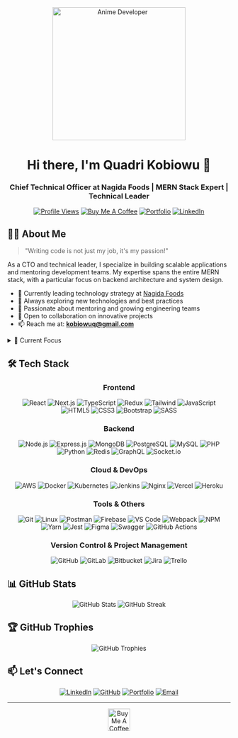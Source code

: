 <div align="center">
  <img src="https://dl.openseauserdata.com/cache/originImage/files/527a9783c28c70962773a73db797ea4d.gif" alt="Anime Developer" width="300px"/>
  
  # Hi there, I'm Quadri Kobiowu 👋
  ### Chief Technical Officer at Nagida Foods | MERN Stack Expert | Technical Leader
  
  [![Profile Views](https://komarev.com/ghpvc/?username=kobiowuquadri&label=Profile%20views&color=64FFDA&style=flat)](https://github.com/kobiowuquadri)
  [![Buy Me A Coffee](https://img.shields.io/badge/Buy%20Me%20A%20Coffee-Support-yellow.svg)](https://www.buymeacoffee.com/quarikobiowu)
  [![Portfolio](https://img.shields.io/badge/Portfolio-Visit%20Now-64FFDA)](https://quadrikobiowu.vercel.app/)
  [![LinkedIn](https://img.shields.io/badge/LinkedIn-Connect-0077B5)](https://linkedin.com/in/quadri-kobiowu-955313233)
</div>

## 👨‍💻 About Me

> "Writing code is not just my job, it's my passion!"

As a CTO and technical leader, I specialize in building scalable applications and mentoring development teams. My expertise spans the entire MERN stack, with a particular focus on backend architecture and system design.

- 🚀 Currently leading technology strategy at [Nagida Foods](https://nagidafoods.com)
- 🌱 Always exploring new technologies and best practices
- 👥 Passionate about mentoring and growing engineering teams
- 🤝 Open to collaboration on innovative projects
- 📫 Reach me at: **kobiowuq@gmail.com**

<details>
<summary>🎯 Current Focus</summary>

- Developing a Real Estate Web Application
- Scaling microservices architecture
- Mentoring aspiring developers
- Contributing to open-source projects
</details>

## 🛠️ Tech Stack

<div align="center">

### Frontend
![React](https://img.shields.io/badge/React-20232A?style=for-the-badge&logo=react&logoColor=61DAFB)
![Next.js](https://img.shields.io/badge/Next.js-000000?style=for-the-badge&logo=next.js&logoColor=white)
![TypeScript](https://img.shields.io/badge/TypeScript-007ACC?style=for-the-badge&logo=typescript&logoColor=white)
![Redux](https://img.shields.io/badge/Redux-593D88?style=for-the-badge&logo=redux&logoColor=white)
![Tailwind](https://img.shields.io/badge/Tailwind_CSS-38B2AC?style=for-the-badge&logo=tailwind-css&logoColor=white)
![JavaScript](https://img.shields.io/badge/JavaScript-F7DF1E?style=for-the-badge&logo=javascript&logoColor=black)
![HTML5](https://img.shields.io/badge/HTML5-E34F26?style=for-the-badge&logo=html5&logoColor=white)
![CSS3](https://img.shields.io/badge/CSS3-1572B6?style=for-the-badge&logo=css3&logoColor=white)
![Bootstrap](https://img.shields.io/badge/Bootstrap-563D7C?style=for-the-badge&logo=bootstrap&logoColor=white)
![SASS](https://img.shields.io/badge/Sass-CC6699?style=for-the-badge&logo=sass&logoColor=white)

### Backend
![Node.js](https://img.shields.io/badge/Node.js-339933?style=for-the-badge&logo=node.js&logoColor=white)
![Express.js](https://img.shields.io/badge/Express.js-000000?style=for-the-badge&logo=express&logoColor=white)
![MongoDB](https://img.shields.io/badge/MongoDB-47A248?style=for-the-badge&logo=mongodb&logoColor=white)
![PostgreSQL](https://img.shields.io/badge/PostgreSQL-316192?style=for-the-badge&logo=postgresql&logoColor=white)
![MySQL](https://img.shields.io/badge/MySQL-4479A1?style=for-the-badge&logo=mysql&logoColor=white)
![PHP](https://img.shields.io/badge/PHP-777BB4?style=for-the-badge&logo=php&logoColor=white)
![Python](https://img.shields.io/badge/Python-3776AB?style=for-the-badge&logo=python&logoColor=white)
![Redis](https://img.shields.io/badge/Redis-DC382D?style=for-the-badge&logo=redis&logoColor=white)
![GraphQL](https://img.shields.io/badge/GraphQL-E10098?style=for-the-badge&logo=graphql&logoColor=white)
![Socket.io](https://img.shields.io/badge/Socket.io-010101?style=for-the-badge&logo=socket.io&logoColor=white)

### Cloud & DevOps
![AWS](https://img.shields.io/badge/AWS-232F3E?style=for-the-badge&logo=amazon-aws&logoColor=white)
![Docker](https://img.shields.io/badge/Docker-2496ED?style=for-the-badge&logo=docker&logoColor=white)
![Kubernetes](https://img.shields.io/badge/Kubernetes-326CE5?style=for-the-badge&logo=kubernetes&logoColor=white)
![Jenkins](https://img.shields.io/badge/Jenkins-D24939?style=for-the-badge&logo=jenkins&logoColor=white)
![Nginx](https://img.shields.io/badge/Nginx-009639?style=for-the-badge&logo=nginx&logoColor=white)
![Vercel](https://img.shields.io/badge/Vercel-000000?style=for-the-badge&logo=vercel&logoColor=white)
![Heroku](https://img.shields.io/badge/Heroku-430098?style=for-the-badge&logo=heroku&logoColor=white)

### Tools & Others
![Git](https://img.shields.io/badge/Git-F05032?style=for-the-badge&logo=git&logoColor=white)
![Linux](https://img.shields.io/badge/Linux-FCC624?style=for-the-badge&logo=linux&logoColor=black)
![Postman](https://img.shields.io/badge/Postman-FF6C37?style=for-the-badge&logo=postman&logoColor=white)
![Firebase](https://img.shields.io/badge/Firebase-FFCA28?style=for-the-badge&logo=firebase&logoColor=black)
![VS Code](https://img.shields.io/badge/VS_Code-007ACC?style=for-the-badge&logo=visual-studio-code&logoColor=white)
![Webpack](https://img.shields.io/badge/Webpack-8DD6F9?style=for-the-badge&logo=webpack&logoColor=black)
![NPM](https://img.shields.io/badge/npm-CB3837?style=for-the-badge&logo=npm&logoColor=white)
![Yarn](https://img.shields.io/badge/Yarn-2C8EBB?style=for-the-badge&logo=yarn&logoColor=white)
![Jest](https://img.shields.io/badge/Jest-C21325?style=for-the-badge&logo=jest&logoColor=white)
![Figma](https://img.shields.io/badge/Figma-F24E1E?style=for-the-badge&logo=figma&logoColor=white)
![Swagger](https://img.shields.io/badge/Swagger-85EA2D?style=for-the-badge&logo=swagger&logoColor=black)
![GitHub Actions](https://img.shields.io/badge/GitHub_Actions-2088FF?style=for-the-badge&logo=github-actions&logoColor=white)

### Version Control & Project Management
![GitHub](https://img.shields.io/badge/GitHub-181717?style=for-the-badge&logo=github&logoColor=white)
![GitLab](https://img.shields.io/badge/GitLab-FCA121?style=for-the-badge&logo=gitlab&logoColor=white)
![Bitbucket](https://img.shields.io/badge/Bitbucket-0052CC?style=for-the-badge&logo=bitbucket&logoColor=white)
![Jira](https://img.shields.io/badge/Jira-0052CC?style=for-the-badge&logo=jira&logoColor=white)
![Trello](https://img.shields.io/badge/Trello-0052CC?style=for-the-badge&logo=trello&logoColor=white)

</div>

## 📊 GitHub Stats

<div align="center">
  <img src="https://github-readme-stats.vercel.app/api?username=kobiowuquadri&show_icons=true&theme=tokyonight" alt="GitHub Stats" />
  <img src="https://github-readme-streak-stats.herokuapp.com/?user=kobiowuquadri&theme=tokyonight" alt="GitHub Streak" />
</div>

## 🏆 GitHub Trophies
<div align="center">
  <img src="https://github-profile-trophy.vercel.app/?username=kobiowuquadri&theme=tokyonight&column=4&margin-w=15&margin-h=15" alt="GitHub Trophies" />
</div>

## 📫 Let's Connect

<div align="center">
  
[![LinkedIn](https://img.shields.io/badge/LinkedIn-0077B5?style=for-the-badge&logo=linkedin&logoColor=white)](https://linkedin.com/in/quadri-kobiowu-955313233)
[![GitHub](https://img.shields.io/badge/GitHub-100000?style=for-the-badge&logo=github&logoColor=white)](https://github.com/kobiowuquadri)
[![Portfolio](https://img.shields.io/badge/Portfolio-FF5722?style=for-the-badge&logo=google-chrome&logoColor=white)](https://quadrikobiowu.vercel.app/)
[![Email](https://img.shields.io/badge/Email-D14836?style=for-the-badge&logo=gmail&logoColor=white)](mailto:kobiowuq@gmail.com)
  
</div>

---

<div align="center">
  <a href="https://www.buymeacoffee.com/quarikobiowu">
    <img src="https://cdn.buymeacoffee.com/buttons/v2/default-yellow.png" height="50" alt="Buy Me A Coffee" />
  </a>
</div>
